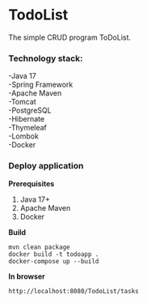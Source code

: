 # TodoList


The simple CRUD program ToDoList.

### Technology stack:
 -Java 17    
 -Spring Framework  
 -Apache Maven  
 -Tomcat  
 -PostgreSQL    
 -Hibernate     
 -Thymeleaf  
 -Lombok  
 -Docker  
 
 ### Deploy application
 **Prerequisites** 
 1. Java 17+
 2. Apache Maven
 3. Docker
 
 **Build**
 
 ```mvn clean package```  
 ```docker build -t todoapp .```  
 ```docker-compose up --build```  
 
 **In browser** 
 
 ```http://localhost:8080/TodoList/tasks```
